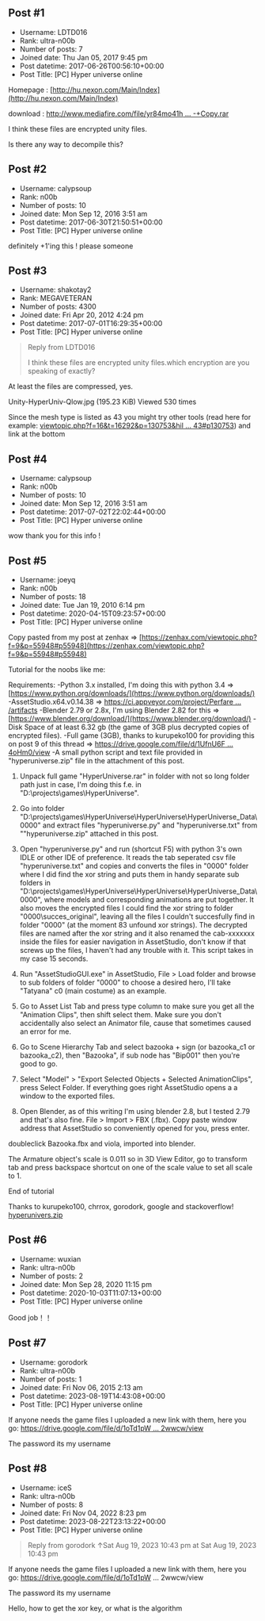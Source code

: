 ## Post #1
- Username: LDTD016
- Rank: ultra-n00b
- Number of posts: 7
- Joined date: Thu Jan 05, 2017 9:45 pm
- Post datetime: 2017-06-26T00:56:10+00:00
- Post Title: [PC] Hyper universe online

Homepage : [http://hu.nexon.com/Main/Index](http://hu.nexon.com/Main/Index)

download : [http://www.mediafire.com/file/yr84mo41h ... -+Copy.rar](http://www.mediafire.com/file/yr84mo41ha50hi9/HyperUniverse+-+Copy.rar)

I think these files are encrypted unity files.

Is there any way to decompile this?
## Post #2
- Username: calypsoup
- Rank: n00b
- Number of posts: 10
- Joined date: Mon Sep 12, 2016 3:51 am
- Post datetime: 2017-06-30T21:50:51+00:00
- Post Title: [PC] Hyper universe online

definitely +1'ing this ! please someone
## Post #3
- Username: shakotay2
- Rank: MEGAVETERAN
- Number of posts: 4300
- Joined date: Fri Apr 20, 2012 4:24 pm
- Post datetime: 2017-07-01T16:29:35+00:00
- Post Title: [PC] Hyper universe online

> Reply from LDTD016
>
> I think these files are encrypted unity files.which encryption are you speaking of exactly?

At least the files are compressed, yes.



Unity-HyperUniv-Qlow.jpg (195.23 KiB) Viewed 530 times


Since the mesh type is listed as 43 you might try other tools (read here for example: [viewtopic.php?f=16&t=16292&p=130753&hil ... 43#p130753](http://forum.xentax.com/viewtopic.php?f=16&t=16292&p=130753&hilit=unity+.43#p130753))
and link at the bottom
## Post #4
- Username: calypsoup
- Rank: n00b
- Number of posts: 10
- Joined date: Mon Sep 12, 2016 3:51 am
- Post datetime: 2017-07-02T22:02:44+00:00
- Post Title: [PC] Hyper universe online

wow thank you for this info !
## Post #5
- Username: joeyq
- Rank: n00b
- Number of posts: 18
- Joined date: Tue Jan 19, 2010 6:14 pm
- Post datetime: 2020-04-15T09:23:57+00:00
- Post Title: [PC] Hyper universe online

Copy pasted from my post at zenhax => [https://zenhax.com/viewtopic.php?f=9&p=55948#p55948](https://zenhax.com/viewtopic.php?f=9&p=55948#p55948)

Tutorial for the noobs like me:

Requirements:
-Python 3.x installed, I'm doing this with python 3.4 =>  [https://www.python.org/downloads/](https://www.python.org/downloads/)
-AssetStudio.x64.v0.14.38 => [https://ci.appveyor.com/project/Perfare ... /artifacts](https://ci.appveyor.com/project/Perfare/assetstudio/branch/master/artifacts)
-Blender 2.79 or 2.8x, I'm using Blender 2.82 for this => [https://www.blender.org/download/](https://www.blender.org/download/)
-Disk Space of at least 6.32 gb (the game of 3GB plus decrypted copies of encrypted files).
-Full game (3GB), thanks to kurupeko100 for providing this on post 9 of this thread => [https://drive.google.com/file/d/1UfnU6F ... 4oHm0/view](https://drive.google.com/file/d/1UfnU6F0h1VCT0wu8zcEAczfyzSG4oHm0/view)
-A small python script and text file provided in "hyperuniverse.zip" file in the attachment of this post.

1. Unpack full game "HyperUniverse.rar" in folder with not so long folder path just in case, I'm doing this f.e. in "D:\projects\games\HyperUniverse".
2. Go into folder "D:\projects\games\HyperUniverse\HyperUniverse\HyperUniverse_Data\0000" and extract files "hyperuniverse.py" and "hyperuniverse.txt" from ""hyperuniverse.zip" attached in this post.
3. Open "hyperuniverse.py" and run (shortcut F5) with python 3's own IDLE or other IDE of preference.
It reads the tab seperated csv file "hyperuniverse.txt" and copies and converts the files in "0000" folder where I did find the xor string and puts them in handy separate sub folders in "D:\projects\games\HyperUniverse\HyperUniverse\HyperUniverse_Data\0000", where models and corresponding animations are put together.
It also moves the encrypted files I could find the xor string to folder "0000\succes_original", leaving all the files I couldn't succesfully find in folder "0000" (at the moment 83 unfound xor strings).
The decrypted files are named after the xor string and it also renamed the cab-xxxxxxx inside the files for easier navigation in AssetStudio, don't know if that screws up the files, I haven't had any trouble with it.
This script takes in my case 15 seconds.

4. Run "AssetStudioGUI.exe" in AssetStudio, File > Load folder and browse to sub folders of folder "0000" to choose a desired hero, I'll take "Tatyana" c0 (main costume) as an example.



5. Go to Asset List Tab and press type column to make sure you get all the "Animation Clips", then shift select them. Make sure you don't accidentally also select an Animator file, cause that sometimes caused an error for me.



6. Go to Scene Hierarchy Tab and select bazooka + sign (or bazooka_c1 or bazooka_c2), then "Bazooka", if sub node has "Bip001" then you're good to go.



7. Select "Model" > "Export Selected Objects + Selected AnimationClips", press Select Folder. If everything goes right AssetStudio opens a a window to the exported files.



8. Open Blender, as of this writing I'm using blender 2.8, but I tested 2.79 and that's also fine.
File > Import > FBX (.fbx). Copy paste window address that AssetStudio so conveniently opened for you, press enter.



doubleclick Bazooka.fbx and viola, imported into blender.

The Armature object's scale is 0.011 so in 3D View Editor, go to transform tab and press backspace shortcut on one of the scale value to set all scale to 1.





End of tutorial

Thanks to kurupeko100, chrrox, gorodork, google and stackoverflow!
[hyperunivers.zip](https://xentaxbackup.github.io/file/17929_hyperunivers.zip)
## Post #6
- Username: wuxian
- Rank: ultra-n00b
- Number of posts: 2
- Joined date: Mon Sep 28, 2020 11:15 pm
- Post datetime: 2020-10-03T11:07:13+00:00
- Post Title: [PC] Hyper universe online

Good job！！
## Post #7
- Username: gorodork
- Rank: ultra-n00b
- Number of posts: 1
- Joined date: Fri Nov 06, 2015 2:13 am
- Post datetime: 2023-08-19T14:43:08+00:00
- Post Title: [PC] Hyper universe online

If anyone needs the game files I uploaded a new link with them, here you go: [https://drive.google.com/file/d/1oTd1pW ... 2wwcw/view](https://drive.google.com/file/d/1oTd1pWdCAgD-AXSAobU-LgD6G7h2wwcw/view)

The password its my username
## Post #8
- Username: iceS
- Rank: ultra-n00b
- Number of posts: 8
- Joined date: Fri Nov 04, 2022 8:23 pm
- Post datetime: 2023-08-22T23:13:22+00:00
- Post Title: [PC] Hyper universe online

> Reply from gorodork ↑Sat Aug 19, 2023 10:43 pm at Sat Aug 19, 2023 10:43 pm
>
> 
If anyone needs the game files I uploaded a new link with them, here you go: https://drive.google.com/file/d/1oTd1pW ... 2wwcw/view

The password its my username

Hello, how to get the xor key, or what is the algorithm
